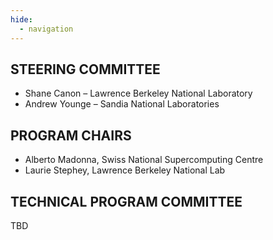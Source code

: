 ```yaml
---
hide:
  - navigation
---
```


## STEERING COMMITTEE
* Shane Canon – Lawrence Berkeley National Laboratory
* Andrew Younge – Sandia National Laboratories

## PROGRAM CHAIRS
* Alberto Madonna, Swiss National Supercomputing Centre
* Laurie Stephey, Lawrence Berkeley National Lab

<!---
* Carlos Eduardo Arango Gutierrez, Red Hat, Inc.
* Christian Kniep, QNIB Solutions
-->

## TECHNICAL PROGRAM COMMITTEE

TBD

<!---
* Claudia Misale, IBM research
* Siew Hoon Leong, Swiss National Supercomputing Centre (CSCS)
* Paul Bryant, New Mexico Consortium
* Francois Diakhate, CEA-DAM
* Ivo Jimenez, University of California, Santa Cruz; University of Sonora
* John Lange, University of Pittsburg
* CJ Newburn, Nvidia Corporation
* Sameer Shende, University of Oregon
* Cory Snavely, National Energy Research Scientific Computing Center (NERSC), Lawrence Berkeley National Laboratory
* Jhonathan Sparks, HPE
* Joe Stubbs, Texas Advanced Computing Center (TACC)
* Laurie Stephey, NERSC, Berkeley Lab
* Anastasios Nanos, Bubificus Ltd
-->
